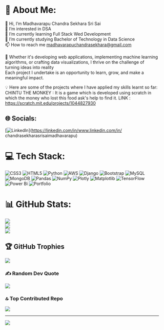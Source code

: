 # 💫 About Me:
👋 Hi, I’m Madhavarapu Chandra Sekhara Sri Sai<br>👀 I’m interested in DSA<br>🌱 I’m currently learning Full Stack Wed Development<br>💞️  I’m currently studying Bachelor of Technology in Data Science<br>📫 How to reach me  madhavarapuchandrasekhara@gmail.com<br>
<br>🚀 Whether it's developing web applications, implementing machine learning algorithms, or crafting data visualizations, I thrive on the challenge of turning ideas into reality<br> Each project I undertake is an opportunity to learn, grow, and make a meaningful impact.

💡 Here are some of the projects where I have applied my skills learnt so far:
    CHINTU THE MONKEY : It is a game which is developed using scratch in which the money who lost this food ask's help to find it. LINK : https://scratch.mit.edu/projects/1044827930

## 🌐 Socials:
[![LinkedIn](https://img.shields.io/badge/LinkedIn-%230077B5.svg?logo=linkedin&logoColor=white)](https://linkedin.com/in/www.linkedin.com/in/ chandrasekharasrisaimadhavarapu) 

# 💻 Tech Stack:
![CSS3](https://img.shields.io/badge/css3-%231572B6.svg?style=flat-square&logo=css3&logoColor=white) ![HTML5](https://img.shields.io/badge/html5-%23E34F26.svg?style=flat-square&logo=html5&logoColor=white) ![Python](https://img.shields.io/badge/python-3670A0?style=flat-square&logo=python&logoColor=ffdd54) ![AWS](https://img.shields.io/badge/AWS-%23FF9900.svg?style=flat-square&logo=amazon-aws&logoColor=white) ![Django](https://img.shields.io/badge/django-%23092E20.svg?style=flat-square&logo=django&logoColor=white) ![Bootstrap](https://img.shields.io/badge/bootstrap-%238511FA.svg?style=flat-square&logo=bootstrap&logoColor=white) ![MySQL](https://img.shields.io/badge/mysql-4479A1.svg?style=flat-square&logo=mysql&logoColor=white) ![MongoDB](https://img.shields.io/badge/MongoDB-%234ea94b.svg?style=flat-square&logo=mongodb&logoColor=white) ![Pandas](https://img.shields.io/badge/pandas-%23150458.svg?style=flat-square&logo=pandas&logoColor=white) ![NumPy](https://img.shields.io/badge/numpy-%23013243.svg?style=flat-square&logo=numpy&logoColor=white) ![Plotly](https://img.shields.io/badge/Plotly-%233F4F75.svg?style=flat-square&logo=plotly&logoColor=white) ![Matplotlib](https://img.shields.io/badge/Matplotlib-%23ffffff.svg?style=flat-square&logo=Matplotlib&logoColor=black) ![TensorFlow](https://img.shields.io/badge/TensorFlow-%23FF6F00.svg?style=flat-square&logo=TensorFlow&logoColor=white) ![Power Bi](https://img.shields.io/badge/power_bi-F2C811?style=flat-square&logo=powerbi&logoColor=black) ![Portfolio](https://img.shields.io/badge/Portfolio-%23000000.svg?style=flat-square&logo=firefox&logoColor=#FF7139)
# 📊 GitHub Stats:
![](https://github-readme-stats.vercel.app/api?username=madhavarapuchandrasekharasrisai&theme=dark&hide_border=false&include_all_commits=true&count_private=false)<br/>
![](https://github-readme-streak-stats.herokuapp.com/?user=madhavarapuchandrasekharasrisai&theme=dark&hide_border=false)<br/>
![](https://github-readme-stats.vercel.app/api/top-langs/?username=madhavarapuchandrasekharasrisai&theme=dark&hide_border=false&include_all_commits=true&count_private=false&layout=compact)

## 🏆 GitHub Trophies
![](https://github-profile-trophy.vercel.app/?username=madhavarapuchandrasekharasrisai&theme=dark&no-frame=false&no-bg=true&margin-w=4)

### ✍️ Random Dev Quote
![](https://quotes-github-readme.vercel.app/api?type=horizontal&theme=radical)

### 🔝 Top Contributed Repo
![](https://github-contributor-stats.vercel.app/api?username=madhavarapuchandrasekharasrisai&limit=5&theme=dark&combine_all_yearly_contributions=true)

---
[![](https://visitcount.itsvg.in/api?id=madhavarapuchandrasekharasrisai&icon=0&color=0)](https://visitcount.itsvg.in)

<!-- Proudly created with GPRM ( https://gprm.itsvg.in ) -->
